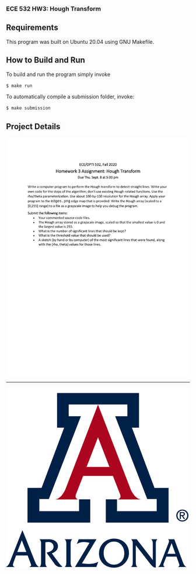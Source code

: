 ### ECE 532 HW3: Hough Transform
## Requirements
This program was built on Ubuntu 20.04 using GNU Makefile.


## How to Build and Run
To build and run the program simply invoke

```bash
$ make run
```

To automatically compile a submission folder, invoke:
```bash
$ make submission
```

## Project Details
![hw3_docs](docs/hw3asmt-Hough.png)

---

![UofA Logo](docs/UofA.jfif)
